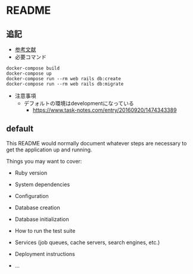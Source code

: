 # README

## 追記
- [参考文献](https://qiita.com/key_sn/items/6a04dd9a03012a691119)
- 必要コマンド
```
docker-compose build
docker-compose up
docker-compose run --rm web rails db:create
docker-compose run --rm web rails db:migrate
```
- 注意事項
  - デフォルトの環境はdevelopmentになっている
    - https://www.task-notes.com/entry/20160920/1474343389

## default
This README would normally document whatever steps are necessary to get the
application up and running.

Things you may want to cover:

* Ruby version

* System dependencies

* Configuration

* Database creation

* Database initialization

* How to run the test suite

* Services (job queues, cache servers, search engines, etc.)

* Deployment instructions

* ...
